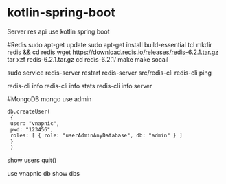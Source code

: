 # kotlin-spring-boot
Server res api use kotlin spring boot

#Redis
sudo apt-get update
sudo apt-get install build-essential tcl
mkdir redis && cd redis
wget https://download.redis.io/releases/redis-6.2.1.tar.gz
tar xzf redis-6.2.1.tar.gz
cd redis-6.2.1/
make
make socail

sudo service redis-server restart
redis-server
src/redis-cli
redis-cli ping

redis-cli info
redis-cli info stats
redis-cli info server

#MongoDB
mongo
use admin

```
db.createUser(
 {
 user: "vnapnic",
 pwd: "123456",
 roles: [ { role: "userAdminAnyDatabase", db: "admin" } ]
 }
 )
```

show users
quit()


use vnapnic
db
show dbs